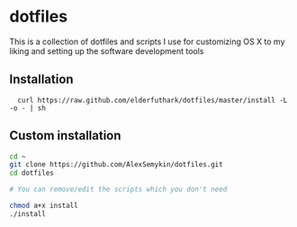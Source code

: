# dotfiles
This is a collection of dotfiles and scripts I use for customizing OS X to my liking and setting up the software development tools

## Installation
```
  curl https://raw.github.com/elderfuthark/dotfiles/master/install -L -o - | sh
```

## Custom installation
```sh
cd ~
git clone https://github.com/AlexSemykin/dotfiles.git
cd dotfiles

# You can remove/edit the scripts which you don't need

chmod a+x install
./install
```
